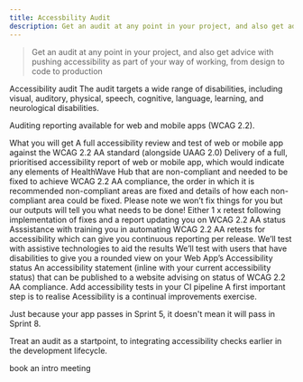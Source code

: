 ```yaml
---
title: Accessbility Audit
description: Get an audit at any point in your project, and also get advice with pushing accessibility as part of your way of working, from design to code to production
---
```


> Get an audit at any point in your project, and also get advice with pushing accessibility as part of your way of working, from design to code to production

Accessibility audit
The audit targets a wide range of disabilities, including visual, auditory, physical, speech, cognitive, language, learning, and neurological disabilities.

Auditing reporting available for web and mobile apps (WCAG 2.2).

What you will get
A full accessibility review and test of web or mobile app against the WCAG 2.2 AA standard (alongside UAAG 2.0)
Delivery of a full, prioritised accessibility report of web or mobile app, which would indicate any elements of HealthWave Hub that are non-compliant and needed to be fixed to achieve WCAG 2.2 AA compliance, the order in which it is recommended non-compliant areas are fixed and details of how each non-compliant area could be fixed. Please note we won’t fix things for you but our outputs will tell you what needs to be done!
Either 1 x retest following implementation of fixes and a report updating you on WCAG 2.2 AA status
Asssistance with training you in automating WCAG 2.2 AA retests for accessibility which can give you continuous reporting per release.
We’ll test with assistive technologies to aid the results
We’ll test with users that have disabilities to give you a rounded view on your Web App’s Accessibility status
An accessibility statement (inline with your current accessibility status) that can be published to a website advising on status of WCAG 2.2 AA compliance.
Add accessibility tests in your CI pipeline
A first important step is to realise Acessibility is a continual improvements exercise.

Just because your app passes in Sprint 5, it doesn't mean it will pass in Sprint 8.

Treat an audit as a startpoint, to integrating accessibility checks earlier in the development lifecycle.

book an intro meeting